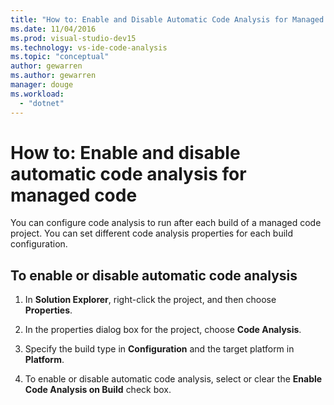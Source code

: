```yaml
---
title: "How to: Enable and Disable Automatic Code Analysis for Managed Code"
ms.date: 11/04/2016
ms.prod: visual-studio-dev15
ms.technology: vs-ide-code-analysis
ms.topic: "conceptual"
author: gewarren
ms.author: gewarren
manager: douge
ms.workload:
  - "dotnet"
---
```

# How to: Enable and disable automatic code analysis for managed code

You can configure code analysis to run after each build of a managed code project. You can set different code analysis properties for each build configuration.

## To enable or disable automatic code analysis

1. In **Solution Explorer**, right-click the project, and then choose **Properties**.

1. In the properties dialog box for the project, choose **Code Analysis**.

1. Specify the build type in **Configuration** and the target platform in **Platform**.

1. To enable or disable automatic code analysis, select or clear the **Enable Code Analysis on Build** check box.
